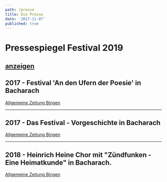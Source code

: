 ```yaml
---
path: /presse
title: Die Presse
date: '2017-11-07'
published: true
---
```


# Pressespiegel Festival 2019
[anzeigen](/Pressespiegel.pdf)    
-----
    


## 2017 - Festival 'An den Ufern der Poesie' in Bacharach

 <a href="https://www.allgemeine-zeitung.de/lokales/bingen/vg-rhein-nahe/bacharach/an-den-ufern-der-poesie-begeisterung-bei-publikum-und-machern-in-bacharach_18135573" target="_blank" rel="noopener noreferrer">Allgemeine Zeitung Bingen</a>


---
##  2017 - Das Festival - Vorgeschichte in Bacharach
 <a href="https://www.allgemeine-zeitung.de/lokales/bingen/vg-rhein-nahe/bacharach/wie-welterbefuhrerin-linda-butz-das-praml-festival-nach-bacharach-holte_18056203" rel="noopener noreferrer">Allgemeine Zeitung Bingen</a>

---


## 2018 - Heinrich Heine Chor mit "Zündfunken - Eine Heimatkunde" in Bacharach.

 <a href="https://www.allgemeine-zeitung.de/lokales/bingen/vg-rhein-nahe/bacharach/romantische-flaschenpost_19057351" rel="noopener noreferrer">Allgemeine Zeitung Bingen</a>
